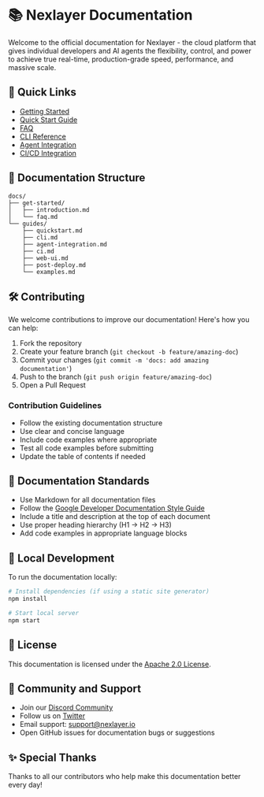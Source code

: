 # 📚 Nexlayer Documentation

Welcome to the official documentation for Nexlayer - the cloud platform that gives individual developers and AI agents the flexibility, control, and power to achieve true real-time, production-grade speed, performance, and massive scale.

## 🚀 Quick Links

- [Getting Started](docs/get-started/introduction.md)
- [Quick Start Guide](docs/guides/quickstart.md)
- [FAQ](docs/get-started/faq.md)
- [CLI Reference](docs/guides/cli.md)
- [Agent Integration](docs/guides/agent-integration.md)
- [CI/CD Integration](docs/guides/ci.md)

## 📖 Documentation Structure

```
docs/
├── get-started/
│   ├── introduction.md
│   └── faq.md
└── guides/
    ├── quickstart.md
    ├── cli.md
    ├── agent-integration.md
    ├── ci.md
    ├── web-ui.md
    ├── post-deploy.md
    └── examples.md
```

## 🛠 Contributing

We welcome contributions to improve our documentation! Here's how you can help:

1. Fork the repository
2. Create your feature branch (`git checkout -b feature/amazing-doc`)
3. Commit your changes (`git commit -m 'docs: add amazing documentation'`)
4. Push to the branch (`git push origin feature/amazing-doc`)
5. Open a Pull Request

### Contribution Guidelines

- Follow the existing documentation structure
- Use clear and concise language
- Include code examples where appropriate
- Test all code examples before submitting
- Update the table of contents if needed

## 📝 Documentation Standards

- Use Markdown for all documentation files
- Follow the [Google Developer Documentation Style Guide](https://developers.google.com/style)
- Include a title and description at the top of each document
- Use proper heading hierarchy (H1 -> H2 -> H3)
- Add code examples in appropriate language blocks

## 🔄 Local Development

To run the documentation locally:

```bash
# Install dependencies (if using a static site generator)
npm install

# Start local server
npm start
```

## 📜 License

This documentation is licensed under the [Apache 2.0 License](LICENSE).

## 🤝 Community and Support

- Join our [Discord Community](https://discord.gg/nexlayer)
- Follow us on [Twitter](https://twitter.com/nexlayer)
- Email support: support@nexlayer.io
- Open GitHub issues for documentation bugs or suggestions

## ✨ Special Thanks

Thanks to all our contributors who help make this documentation better every day!